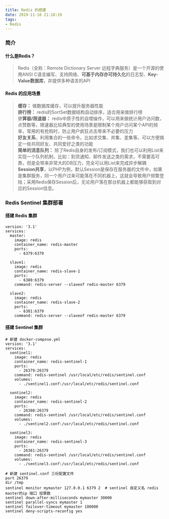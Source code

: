 ```yaml
---
title: Redis 的搭建  
date: 2019-11-16 21:18:19  
tags:  
- Redis
---
```


### 简介

#### 什么是Redis？  
> Redis（全称：Remote Dictionary Server 远程字典服务）是一个开源的使用ANSI C语言编写、支持网络、**可基于内存亦可持久化**的日志型、**Key-Value数据库**，并提供多种语言的API  

#### Redis 的应用场景
> **缓存：** 做数据库缓存，可以提升服务器性能  
**排行榜：** redis的SortSet数据结构自动排序，适合用来做排行榜  
**计算器/限速器：** redis中原子性的自增操作，可以用来做统计用户访问数，点赞数等，限速器比较典型的使用场景是限制某个用户访问某个API的频率，常用的有抢购时，防止用户疯狂点击带来不必要的压力  
**好友关系**，利用集合的一些命令，比如求交集、并集、差集等。可以方便搞定一些共同好友、共同爱好之类的功能  
**简单的消息队列：** 除了Redis自身的发布/订阅模式，我们也可以利用List来实现一个队列机制，比如：到货通知、邮件发送之类的需求，不需要高可靠，但是会带来非常大的DB压力，完全可以用List来完成异步解耦  
**Session共享**，以PHP为例，默认Session是保存在服务器的文件中，如果是集群服务，同一个用户过来可能落在不同机器上，这就会导致用户频繁登陆；采用Redis保存Session后，无论用户落在那台机器上都能够获取到对应的Session信息。  

### Redis Sentinel 集群部署  

#### 搭建 Redis 集群

```
version: '3.1'
services:
  master:
    image: redis
    container_name: redis-master
    ports:
      - 6379:6379

  slave1:
    image: redis
    container_name: redis-slave-1
    ports:
      - 6380:6379
    command: redis-server --slaveof redis-master 6379

  slave2:
    image: redis
    container_name: redis-slave-2
    ports:
      - 6381:6379
    command: redis-server --slaveof redis-master 6379
```

#### 搭建 Sentinel 集群  

```
# 新建 docker-compose.yml
version: '3.1'
services:
  sentinel1:
    image: redis
    container_name: redis-sentinel-1
    ports:
      - 26379:26379
    command: redis-sentinel /usr/local/etc/redis/sentinel.conf
    volumes:
      - ./sentinel1.conf:/usr/local/etc/redis/sentinel.conf

  sentinel2:
    image: redis
    container_name: redis-sentinel-2
    ports:
      - 26380:26379
    command: redis-sentinel /usr/local/etc/redis/sentinel.conf
    volumes:
      - ./sentinel2.conf:/usr/local/etc/redis/sentinel.conf

  sentinel3:
    image: redis
    container_name: redis-sentinel-3
    ports:
      - 26381:26379
    command: redis-sentinel /usr/local/etc/redis/sentinel.conf
    volumes:
      - ./sentinel3.conf:/usr/local/etc/redis/sentinel.conf

# 新建 sentinel.conf 三份配置文件
port 26379
dir /tmp
sentinel monitor mymaster 127.0.0.1 6379 2  # sentinel 自定义名 redis master的ip 端口 投票数
sentinel down-after-milliseconds mymaster 30000
sentinel parallel-syncs mymaster 1
sentinel failover-timeout mymaster 180000
sentinel deny-scripts-reconfig yes
```
